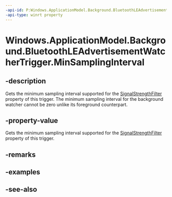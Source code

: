 ```yaml
---
-api-id: P:Windows.ApplicationModel.Background.BluetoothLEAdvertisementWatcherTrigger.MinSamplingInterval
-api-type: winrt property
---
```


<!-- Property syntax
public Windows.Foundation.TimeSpan MinSamplingInterval { get; }
-->

# Windows.ApplicationModel.Background.BluetoothLEAdvertisementWatcherTrigger.MinSamplingInterval

## -description
Gets the minimum sampling interval supported for the [SignalStrengthFilter](bluetoothleadvertisementwatchertrigger_signalstrengthfilter.md) property of this trigger. The minimum sampling interval for the background watcher cannot be zero unlike its foreground counterpart.

## -property-value
Gets the minimum sampling interval supported for the [SignalStrengthFilter](bluetoothleadvertisementwatchertrigger_signalstrengthfilter.md) property of this trigger.

## -remarks

## -examples

## -see-also
